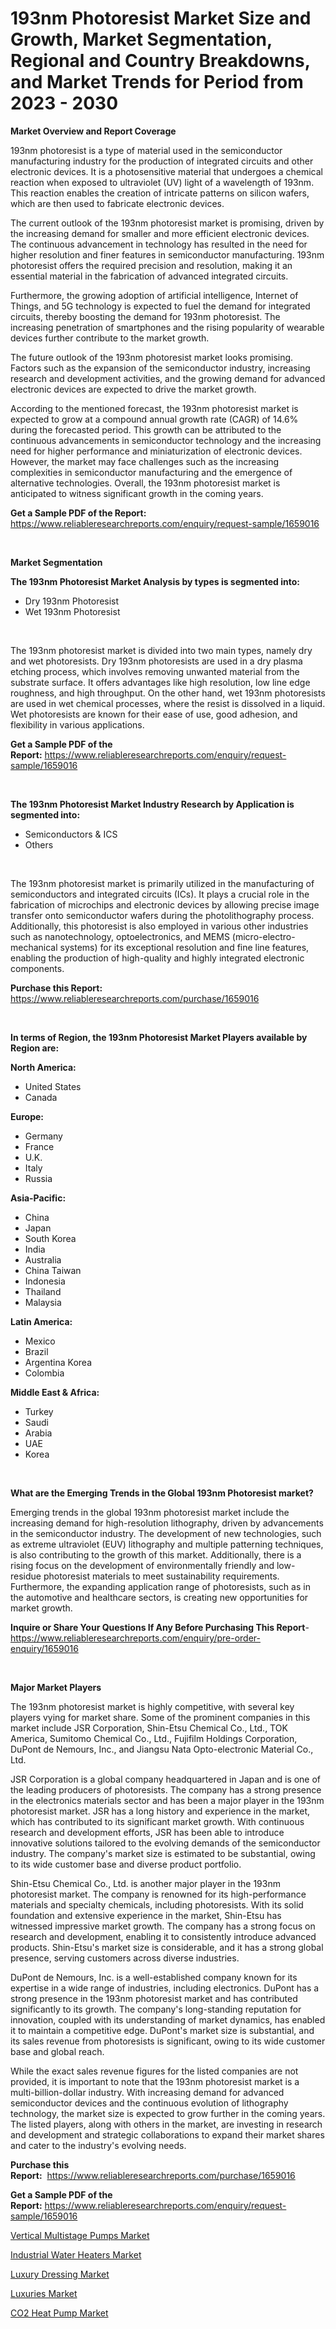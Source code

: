 <p><h1>193nm Photoresist Market Size and Growth, Market Segmentation, Regional and Country Breakdowns, and Market Trends for Period from 2023 -  2030</h1></p><p><strong>Market Overview and Report Coverage</strong></p>
<p><p>193nm photoresist is a type of material used in the semiconductor manufacturing industry for the production of integrated circuits and other electronic devices. It is a photosensitive material that undergoes a chemical reaction when exposed to ultraviolet (UV) light of a wavelength of 193nm. This reaction enables the creation of intricate patterns on silicon wafers, which are then used to fabricate electronic devices.</p><p>The current outlook of the 193nm photoresist market is promising, driven by the increasing demand for smaller and more efficient electronic devices. The continuous advancement in technology has resulted in the need for higher resolution and finer features in semiconductor manufacturing. 193nm photoresist offers the required precision and resolution, making it an essential material in the fabrication of advanced integrated circuits.</p><p>Furthermore, the growing adoption of artificial intelligence, Internet of Things, and 5G technology is expected to fuel the demand for integrated circuits, thereby boosting the demand for 193nm photoresist. The increasing penetration of smartphones and the rising popularity of wearable devices further contribute to the market growth.</p><p>The future outlook of the 193nm photoresist market looks promising. Factors such as the expansion of the semiconductor industry, increasing research and development activities, and the growing demand for advanced electronic devices are expected to drive the market growth.</p><p>According to the mentioned forecast, the 193nm photoresist market is expected to grow at a compound annual growth rate (CAGR) of 14.6% during the forecasted period. This growth can be attributed to the continuous advancements in semiconductor technology and the increasing need for higher performance and miniaturization of electronic devices. However, the market may face challenges such as the increasing complexities in semiconductor manufacturing and the emergence of alternative technologies. Overall, the 193nm photoresist market is anticipated to witness significant growth in the coming years.</p></p>
<p><strong>Get a Sample PDF of the Report:</strong> <a href="https://www.reliableresearchreports.com/enquiry/request-sample/1659016">https://www.reliableresearchreports.com/enquiry/request-sample/1659016</a></p>
<p>&nbsp;</p>
<p><strong>Market Segmentation</strong></p>
<p><strong>The 193nm Photoresist Market Analysis by types is segmented into:</strong></p>
<p><ul><li>Dry 193nm Photoresist</li><li>Wet 193nm Photoresist</li></ul></p>
<p>&nbsp;</p>
<p><p>The 193nm photoresist market is divided into two main types, namely dry and wet photoresists. Dry 193nm photoresists are used in a dry plasma etching process, which involves removing unwanted material from the substrate surface. It offers advantages like high resolution, low line edge roughness, and high throughput. On the other hand, wet 193nm photoresists are used in wet chemical processes, where the resist is dissolved in a liquid. Wet photoresists are known for their ease of use, good adhesion, and flexibility in various applications.</p></p>
<p><strong>Get a Sample PDF of the Report:</strong>&nbsp;<a href="https://www.reliableresearchreports.com/enquiry/request-sample/1659016">https://www.reliableresearchreports.com/enquiry/request-sample/1659016</a></p>
<p>&nbsp;</p>
<p><strong>The 193nm Photoresist Market Industry Research by Application is segmented into:</strong></p>
<p><ul><li>Semiconductors & ICS</li><li>Others</li></ul></p>
<p>&nbsp;</p>
<p><p>The 193nm photoresist market is primarily utilized in the manufacturing of semiconductors and integrated circuits (ICs). It plays a crucial role in the fabrication of microchips and electronic devices by allowing precise image transfer onto semiconductor wafers during the photolithography process. Additionally, this photoresist is also employed in various other industries such as nanotechnology, optoelectronics, and MEMS (micro-electro-mechanical systems) for its exceptional resolution and fine line features, enabling the production of high-quality and highly integrated electronic components.</p></p>
<p><strong>Purchase this Report:</strong>&nbsp; <a href="https://www.reliableresearchreports.com/purchase/1659016">https://www.reliableresearchreports.com/purchase/1659016</a></p>
<p>&nbsp;</p>
<p><strong>In terms of Region, the 193nm Photoresist Market Players available by Region are:</strong></p>
<p>
    <p> <strong> North America: </strong>
        <ul>
            <li>United States</li>
            <li>Canada</li>
        </ul>
        </p> 
    <p> <strong> Europe: </strong>
        <ul>
            <li>Germany</li>
            <li>France</li>
            <li>U.K.</li>
            <li>Italy</li>
            <li>Russia</li>
        </ul>
        </p> 
    <p> <strong> Asia-Pacific: </strong>
        <ul>
            <li>China</li>
            <li>Japan</li>
            <li>South Korea</li>
            <li>India</li>
            <li>Australia</li>
            <li>China Taiwan</li>
            <li>Indonesia</li>
            <li>Thailand</li>
            <li>Malaysia</li>
        </ul>
        </p> 
    <p> <strong> Latin America: </strong>
        <ul>
            <li>Mexico</li>
            <li>Brazil</li>
            <li>Argentina Korea</li>
            <li>Colombia</li>
        </ul>
        </p> 
    <p> <strong> Middle East & Africa: </strong>
        <ul>
            <li>Turkey</li>
            <li>Saudi</li>
            <li>Arabia</li>
            <li>UAE</li>
            <li>Korea</li>
        </ul>
    </p>
    </p>
<p>&nbsp;</p>
<p><strong>What are the Emerging Trends in the Global 193nm Photoresist market?</strong></p>
<p><p>Emerging trends in the global 193nm photoresist market include the increasing demand for high-resolution lithography, driven by advancements in the semiconductor industry. The development of new technologies, such as extreme ultraviolet (EUV) lithography and multiple patterning techniques, is also contributing to the growth of this market. Additionally, there is a rising focus on the development of environmentally friendly and low-residue photoresist materials to meet sustainability requirements. Furthermore, the expanding application range of photoresists, such as in the automotive and healthcare sectors, is creating new opportunities for market growth.</p></p>
<p><strong>Inquire or Share Your Questions If Any Before Purchasing This Report</strong>- <a href="https://www.reliableresearchreports.com/enquiry/pre-order-enquiry/1659016">https://www.reliableresearchreports.com/enquiry/pre-order-enquiry/1659016</a></p>
<p>&nbsp;</p>
<p><strong>Major Market Players</strong></p>
<p><p>The 193nm photoresist market is highly competitive, with several key players vying for market share. Some of the prominent companies in this market include JSR Corporation, Shin-Etsu Chemical Co., Ltd., TOK America, Sumitomo Chemical Co., Ltd., Fujifilm Holdings Corporation, DuPont de Nemours, Inc., and Jiangsu Nata Opto-electronic Material Co., Ltd.</p><p>JSR Corporation is a global company headquartered in Japan and is one of the leading producers of photoresists. The company has a strong presence in the electronics materials sector and has been a major player in the 193nm photoresist market. JSR has a long history and experience in the market, which has contributed to its significant market growth. With continuous research and development efforts, JSR has been able to introduce innovative solutions tailored to the evolving demands of the semiconductor industry. The company's market size is estimated to be substantial, owing to its wide customer base and diverse product portfolio.</p><p>Shin-Etsu Chemical Co., Ltd. is another major player in the 193nm photoresist market. The company is renowned for its high-performance materials and specialty chemicals, including photoresists. With its solid foundation and extensive experience in the market, Shin-Etsu has witnessed impressive market growth. The company has a strong focus on research and development, enabling it to consistently introduce advanced products. Shin-Etsu's market size is considerable, and it has a strong global presence, serving customers across diverse industries.</p><p>DuPont de Nemours, Inc. is a well-established company known for its expertise in a wide range of industries, including electronics. DuPont has a strong presence in the 193nm photoresist market and has contributed significantly to its growth. The company's long-standing reputation for innovation, coupled with its understanding of market dynamics, has enabled it to maintain a competitive edge. DuPont's market size is substantial, and its sales revenue from photoresists is significant, owing to its wide customer base and global reach.</p><p>While the exact sales revenue figures for the listed companies are not provided, it is important to note that the 193nm photoresist market is a multi-billion-dollar industry. With increasing demand for advanced semiconductor devices and the continuous evolution of lithography technology, the market size is expected to grow further in the coming years. The listed players, along with others in the market, are investing in research and development and strategic collaborations to expand their market shares and cater to the industry's evolving needs.</p></p>
<p><strong>Purchase this Report:</strong>&nbsp;&nbsp;<a href="https://www.reliableresearchreports.com/purchase/1659016">https://www.reliableresearchreports.com/purchase/1659016</a></p>
<p></p>
<p><strong>Get a Sample PDF of the Report:</strong>&nbsp;<a href="https://www.reliableresearchreports.com/enquiry/request-sample/1659016">https://www.reliableresearchreports.com/enquiry/request-sample/1659016</a></p>
<p><p><a href="https://www.linkedin.com/pulse/vertical-multistage-pumps-market-size-share-global-analysis/">Vertical Multistage Pumps Market</a></p><p><a href="https://www.linkedin.com/pulse/industrial-water-heaters-market-challenges-opportunities-growth/">Industrial Water Heaters Market</a></p><p><a href="https://medium.com/@chiragreportprime/luxury-dressing-market-size-growth-forecast-2023-2030-b69821ad9c21">Luxury Dressing Market</a></p><p><a href="https://medium.com/@myrtleebert1913/luxuries-market-analysis-its-cagr-market-segmentation-and-global-industry-overview-32c06e84068f">Luxuries Market</a></p><p><a href="https://www.linkedin.com/pulse/co2-heat-pump-market-size-2023-2030-global-industrial/">CO2 Heat Pump Market</a></p></p>